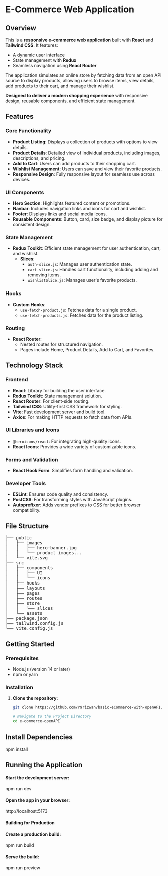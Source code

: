 # E-Commerce Web Application

## Overview

This is a **responsive e-commerce web application** built with **React** and **Tailwind CSS**. It features:

- A dynamic user interface
- State management with **Redux**
- Seamless navigation using **React Router**

The application simulates an online store by fetching data from an open API source to display products, allowing users to browse items, view details, add products to their cart, and manage their wishlist.

**Designed to deliver a modern shopping experience** with responsive design, reusable components, and efficient state management.

## Features

### Core Functionality

- **Product Listing**: Displays a collection of products with options to view details.
- **Product Details**: Detailed view of individual products, including images, descriptions, and pricing.
- **Add to Cart**: Users can add products to their shopping cart.
- **Wishlist Management**: Users can save and view their favorite products.
- **Responsive Design**: Fully responsive layout for seamless use across devices.

### UI Components

- **Hero Section**: Highlights featured content or promotions.
- **Navbar**: Includes navigation links and icons for cart and wishlist.
- **Footer**: Displays links and social media icons.
- **Reusable Components**: Button, card, size badge, and display picture for consistent design.

### State Management

- **Redux Toolkit**: Efficient state management for user authentication, cart, and wishlist.
  - **Slices**:
    - `auth-slice.js`: Manages user authentication state.
    - `cart-slice.js`: Handles cart functionality, including adding and removing items.
    - `wishlistSlice.js`: Manages user's favorite products.

### Hooks

- **Custom Hooks**:
  - `use-fetch-product.js`: Fetches data for a single product.
  - `use-fetch-products.js`: Fetches data for the product listing.

### Routing

- **React Router**:
  - Nested routes for structured navigation.
  - Pages include Home, Product Details, Add to Cart, and Favorites.

## Technology Stack

### Frontend

- **React**: Library for building the user interface.
- **Redux Toolkit**: State management solution.
- **React Router**: For client-side routing.
- **Tailwind CSS**: Utility-first CSS framework for styling.
- **Vite**: Fast development server and build tool.
- **Axios**: For making HTTP requests to fetch data from APIs.

### UI Libraries and Icons

- `@heroicons/react`: For integrating high-quality icons.
- **React Icons**: Provides a wide variety of customizable icons.

### Forms and Validation

- **React Hook Form**: Simplifies form handling and validation.

### Developer Tools

- **ESLint**: Ensures code quality and consistency.
- **PostCSS**: For transforming styles with JavaScript plugins.
- **Autoprefixer**: Adds vendor prefixes to CSS for better browser compatibility.

## File Structure

<pre>
├── public
│   ├── images
│   │   ├── hero-banner.jpg
│   │   └── product images...
│   └── vite.svg
├── src
│   ├── components
│   │   ├── UI
│   │   └── icons
│   ├── hooks
│   ├── layouts
│   ├── pages
│   ├── routes
│   ├── store
│   │   └── slices
│   └── assets
├── package.json
├── tailwind.config.js
└── vite.config.js
</pre>

## Getting Started

### Prerequisites

- Node.js (version 14 or later)
- npm or yarn

### Installation

1. **Clone the repository:**

   ```bash
   git clone https://github.com/r9rizwan/basic-eCommerce-with-openAPI.git

   # Navigate to the Project Directory
   cd e-commerce-openAPI
   ```

## Install Dependencies

npm install

## Running the Application

#### Start the development server:

npm run dev

#### Open the app in your browser:

http://localhost:5173

#### Building for Production

#### Create a production build:

npm run build

#### Serve the build:

npm run preview
